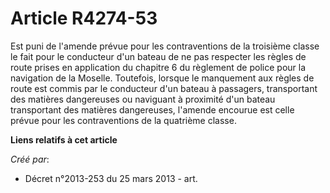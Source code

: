 # Article R4274-53

Est puni de l'amende prévue pour les contraventions de la troisième classe le fait pour le conducteur d'un bateau de ne pas
respecter les règles de route prises en application du chapitre 6 du règlement de police pour la navigation de la Moselle.
Toutefois, lorsque le manquement aux règles de route est commis par le conducteur d'un bateau à passagers, transportant des
matières dangereuses ou naviguant à proximité d'un bateau transportant des matières dangereuses, l'amende encourue est celle
prévue pour les contraventions de la quatrième classe.

**Liens relatifs à cet article**

_Créé par_:

  - Décret n°2013-253 du 25 mars 2013 - art.
